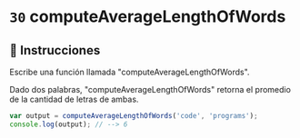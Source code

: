 # `30` computeAverageLengthOfWords

## 📝 Instrucciones

Escribe una función llamada "computeAverageLengthOfWords".

Dado dos palabras, "computeAverageLengthOfWords" retorna el promedio de la cantidad de letras de ambas.

```Javascript
var output = computeAverageLengthOfWords('code', 'programs');
console.log(output); // --> 6
```